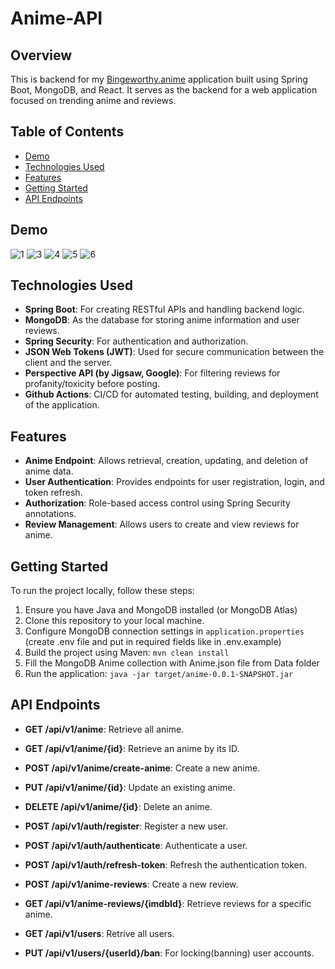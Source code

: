 # Anime-API

## Overview
This is backend for my [Bingeworthy.anime](https://github.com/marku1a/Bingeworthy.anime) application built using Spring Boot, MongoDB, and React. It serves as the backend for a web application focused on trending anime and reviews.

## Table of Contents

- [Demo](#demo)
- [Technologies Used](#technologies-used)
- [Features](#features)
- [Getting Started](#getting-started)
- [API Endpoints](#api-endpoints)

## Demo
![1](https://github.com/marku1a/Bingeworthy.anime/assets/122821687/5359d3ca-c3c2-4178-9d40-b9a90e1374cb)
![3](https://github.com/marku1a/Bingeworthy.anime/assets/122821687/e0fa1e47-001b-4b67-86d7-c0b0f71c3340)
![4](https://github.com/marku1a/Bingeworthy.anime/assets/122821687/9b2572e5-e779-4bf2-af33-e3bbf599bf1c)
![5](https://github.com/marku1a/Bingeworthy.anime/assets/122821687/139f7923-f908-4cb7-b7ca-b077c63e3bc9) 
![6](https://github.com/marku1a/Bingeworthy.anime/assets/122821687/6873e58c-9e71-46f7-96fa-4da77c8d9274)


## Technologies Used
- **Spring Boot**: For creating RESTful APIs and handling backend logic.
- **MongoDB**: As the database for storing anime information and user reviews.
- **Spring Security**: For authentication and authorization. 
- **JSON Web Tokens (JWT)**: Used for secure communication between the client and the server.
- **Perspective API (by Jigsaw, Google)**: For filtering reviews for profanity/toxicity before posting.
- **Github Actions**: CI/CD for automated testing, building, and deployment of the application.

## Features
- **Anime Endpoint**: Allows retrieval, creation, updating, and deletion of anime data.
- **User Authentication**: Provides endpoints for user registration, login, and token refresh.
- **Authorization**: Role-based access control using Spring Security annotations.
- **Review Management**: Allows users to create and view reviews for anime.

## Getting Started
To run the project locally, follow these steps:

1. Ensure you have Java and MongoDB installed (or MongoDB Atlas)
2. Clone this repository to your local machine.
3. Configure MongoDB connection settings in `application.properties`
(create .env file and put in required fields like in .env.example)
4. Build the project using Maven: `mvn clean install`
5. Fill the MongoDB Anime collection with Anime.json file from Data folder
6. Run the application: `java -jar target/anime-0.0.1-SNAPSHOT.jar`


## API Endpoints
- **GET /api/v1/anime**: Retrieve all anime.
- **GET /api/v1/anime/{id}**: Retrieve an anime by its ID.
- **POST /api/v1/anime/create-anime**: Create a new anime.
- **PUT /api/v1/anime/{id}**: Update an existing anime.
- **DELETE /api/v1/anime/{id}**: Delete an anime.

- **POST /api/v1/auth/register**: Register a new user.
- **POST /api/v1/auth/authenticate**: Authenticate a user.
- **POST /api/v1/auth/refresh-token**: Refresh the authentication token.

- **POST /api/v1/anime-reviews**: Create a new review.
- **GET /api/v1/anime-reviews/{imdbId}**: Retrieve reviews for a specific anime.

- **GET /api/v1/users**: Retrive all users.
- **PUT /api/v1/users/{userId}/ban**: For locking(banning) user accounts. 
